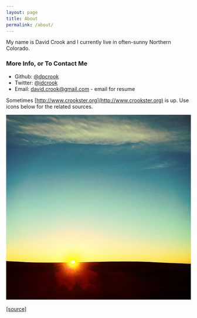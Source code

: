 ```yaml
---
layout: page
title: About
permalink: /about/
---
```


My name is David Crook and I currently live in often-sunny Northern Colorado.


### More Info, or To Contact Me 

 - Github: [@dpcrook](https://github.com/dpcrook) 
 - Twitter: [@idcrook](https://twitter.com/idcrook)
 - Email: [david.crook@gmail.com](mailto:david.crook@gmail.com) - email for resume

Sometimes [http://www.crookster.org](http://www.crookster.org) is up.  Use icons below for the related sources.

![Sun's up! pic I took](/images/suns_up_2012-JAN-30.jpg)

[\[source\]](https://instagram.com/p/mOSfY/)
